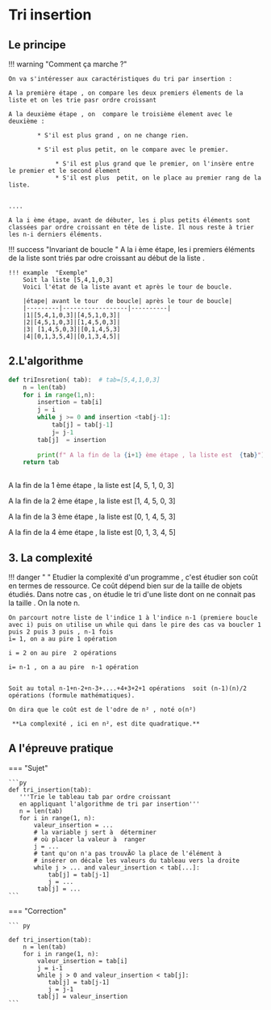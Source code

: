# Tri insertion

## Le principe 
!!! warning "Comment ça marche ?"

    On va s'intéresser aux caractéristiques du tri par insertion :
    
    A la première étape , on compare les deux premiers élements de la liste et on les trie pasr ordre croissant

    A la deuxième étape , on  compare le troisième élement avec le deuxième : 

            * S'il est plus grand , on ne change rien.
                                
            * S'il est plus petit, on le compare avec le premier. 
                                         
                 * S'il est plus grand que le premier, on l'insère entre le premier et le second élement
                 * S'il est plus  petit, on le place au premier rang de la liste.
                
                                            
    ....
    
    A la i ème étape, avant de débuter, les i plus petits éléments sont classées par ordre croissant en tête de liste. Il nous reste à trier les n-i derniers éléments.
    
    

!!! success "Invariant de boucle "
    A la i ème étape, les i premiers éléments de la liste sont triés par odre croissant au début de la liste .

    !!! example  "Exemple"
        Soit la liste [5,4,1,0,3]
        Voici l'état de la liste avant et après le tour de boucle. 

        |étape| avant le tour  de boucle| après le tour de boucle|
        |---------|------------------|----------|
        |1|[5,4,1,0,3]|[4,5,1,0,3]|
        |2|[4,5,1,0,3]|[1,4,5,0,3]|
        |3| [1,4,5,0,3]|[0,1,4,5,3]
        |4|[0,1,3,5,4]|[0,1,3,4,5]|

## 2.L'algorithme

```py 
def triInsretion( tab):  # tab=[5,4,1,0,3]
    n = len(tab)
    for i in range(1,n):
        insertion = tab[i]
        j = i 
        while j >= 0 and insertion <tab[j-1]: 
            tab[j] = tab[j-1]
            j= j-1
        tab[j]  = insertion
        
        print(f" A la fin de la {i+1} ème étape , la liste est  {tab}")
    return tab
    

```
 A la fin de la 1 ème étape , la liste est  [4, 5, 1, 0, 3]

 A la fin de la 2 ème étape , la liste est  [1, 4, 5, 0, 3]

 A la fin de la 3 ème étape , la liste est  [0, 1, 4, 5, 3]

 A la fin de la 4 ème étape , la liste est  [0, 1, 3, 4, 5]


## 3. La complexité
!!! danger " "
    Etudier la complexité d'un programme , c'est étudier son coût en termes de ressource.
    Ce coût dépend bien sur de la taille de objets étudiés. 
    Dans notre cas , on étudie le tri d'une liste dont on ne connait pas la taille . On la note n.

    On parcourt notre liste de l'indice 1 à l'indice n-1 (premiere boucle avec i) puis on utilise un while qui dans le pire des cas va boucler 1 puis 2 puis 3 puis , n-1 fois
    i= 1, on a au pire 1 opération 

    i = 2 on au pire  2 opérations   

    i= n-1 , on a au pire  n-1 opération 


    Soit au total n-1+n-2+n-3+....+4+3+2+1 opérations  soit (n-1)(n)/2 opérations (formule mathématiques). 
    
    On dira que le coût est de l'odre de n² , noté o(n²)

     **La complexité , ici en n², est dite quadratique.**


## A l'épreuve pratique

=== "Sujet"

    ```py
    def tri_insertion(tab):
       '''Trie le tableau tab par ordre croissant
       en appliquant l'algorithme de tri par insertion'''
       n = len(tab)
       for i in range(1, n):
           valeur_insertion = ... 
           # la variable j sert à  déterminer 
           # où placer la valeur à  ranger
           j = ... 
           # tant qu'on n'a pas trouvÃ© la place de l'élément à 
           # insérer on décale les valeurs du tableau vers la droite
           while j > ... and valeur_insertion < tab[...]: 
               tab[j] = tab[j-1]
               j = ... 
            tab[j] = ... 
    ```
=== "Correction"

    ``` py

    def tri_insertion(tab):    
        n = len(tab)
        for i in range(1, n):
            valeur_insertion = tab[i]            
            j = i-1           
            while j > 0 and valeur_insertion < tab[j]: 
               tab[j] = tab[j-1]
               j = j-1 
            tab[j] = valeur_insertion 
    ```